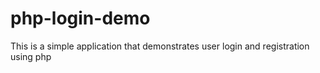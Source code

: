 # php-login-demo
This is a simple application that demonstrates user login and registration using php
